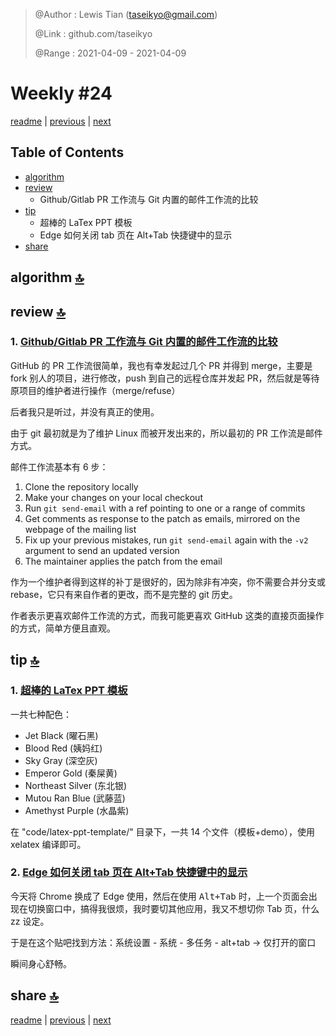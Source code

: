 > @Author  : Lewis Tian (taseikyo@gmail.com)
>
> @Link    : github.com/taseikyo
>
> @Range   : 2021-04-09 - 2021-04-09

# Weekly #24

[readme](../README.md) | [previous](202104W1.md) | [next](202104W3.md)

## Table of Contents

- [algorithm](#algorithm-)
- [review](#review-)
	- Github/Gitlab PR 工作流与 Git 内置的邮件工作流的比较
- [tip](#tip-)
	- 超棒的 LaTex PPT 模板
	- Edge 如何关闭 tab 页在 Alt+Tab 快捷键中的显示
- [share](#share-)

## algorithm [🔝](#weekly-24)

## review [🔝](#weekly-24)

### 1. [Github/Gitlab PR 工作流与 Git 内置的邮件工作流的比较](https://blog.brixit.nl/git-email-flow-versus-github-flow)

GitHub 的 PR 工作流很简单，我也有幸发起过几个 PR 并得到 merge，主要是 fork 别人的项目，进行修改，push 到自己的远程仓库并发起 PR，然后就是等待原项目的维护者进行操作（merge/refuse）

后者我只是听过，并没有真正的使用。

由于 git 最初就是为了维护 Linux 而被开发出来的，所以最初的 PR 工作流是邮件方式。

邮件工作流基本有 6 步：

1. Clone the repository locally
2. Make your changes on your local checkout
3. Run `git send-email` with a ref pointing to one or a range of commits
4. Get comments as response to the patch as emails, mirrored on the webpage of the mailing list
5. Fix up your previous mistakes, run `git send-email` again with the `-v2` argument to send an updated version
6. The maintainer applies the patch from the email

作为一个维护者得到这样的补丁是很好的，因为除非有冲突，你不需要合并分支或 rebase，它只有来自作者的更改，而不是完整的 git 历史。

作者表示更喜欢邮件工作流的方式，而我可能更喜欢 GitHub 这类的直接页面操作的方式，简单方便且直观。

## tip [🔝](#weekly-24)

### 1. [超棒的 LaTex PPT 模板](https://github.com/Urinx/LaTeX-PPT-Template)

一共七种配色：

- Jet Black (曜石黑)
- Blood Red (姨妈红)
- Sky Gray (深空灰)
- Emperor Gold (秦屎黄)
- Northeast Silver (东北银)
- Mutou Ran Blue (武藤蓝)
- Amethyst Purple (水晶紫)

在 "code/latex-ppt-template/" 目录下，一共 14 个文件（模板+demo），使用 xelatex 编译即可。

### 2. [Edge 如何关闭 tab 页在 Alt+Tab 快捷键中的显示](https://tieba.baidu.com/p/7087117046#136396830820l)

今天将 Chrome 换成了 Edge 使用，然后在使用 <kbd>Alt+Tab</kbd> 时，上一个页面会出现在切换窗口中，搞得我很烦，我时要切其他应用，我又不想切你 Tab 页，什么 zz 设定。

于是在这个贴吧找到方法：系统设置 - 系统 - 多任务 - alt+tab -> 仅打开的窗口

瞬间身心舒畅。

## share [🔝](#weekly-24)

[readme](../README.md) | [previous](202104W1.md) | [next](202104W3.md)
